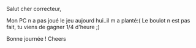 Salut cher correcteur,

Mon PC n a pas joué le jeu aujourd hui..il m a planté:(
Le boulot n est pas fait, tu viens de gagner 1/4 d'heure ;)

Bonne journée !
Cheers
